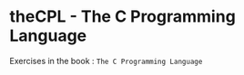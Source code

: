 theCPL - The C Programming Language
====================================

Exercises in the book : `The C Programming Language`
